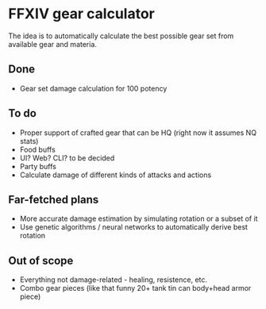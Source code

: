 # FFXIV gear calculator

The idea is to automatically calculate the best possible gear set from available gear and materia.

## Done

- Gear set damage calculation for 100 potency

## To do

- Proper support of crafted gear that can be HQ (right now it assumes NQ stats)
- Food buffs
- UI? Web? CLI? to be decided
- Party buffs
- Calculate damage of different kinds of attacks and actions

## Far-fetched plans

- More accurate damage estimation by simulating rotation or a subset of it
- Use genetic algorithms / neural networks to automatically derive best rotation

## Out of scope

- Everything not damage-related - healing, resistence, etc.
- Combo gear pieces (like that funny 20+ tank tin can body+head armor piece)